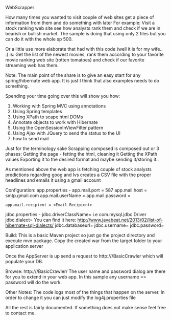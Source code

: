 WebScrapper

How many times you wanted to visit couple of web sites get a piece of information from them and
do something with later For example: 
Visit a stock ranking web site see how analysts rank them and check if we are in bearish or bullish market.
The sample is doing that using only 2 files but you can do it with the whole sp 500.

Or a little use more elaborate that had with this code (well it is for my wife.. :) is: 
Get the list of the newest movies, rank them according to your favorite movie ranking web site (rotten tomatoes) 
and check if our favorite streaming web has them.

Note: The main point of the share is to give an easy start for any spring/hibernate web app. 
It is just I think that also examples needs to do something.

Spending your time going over this will show you how: 
1. Working with Spring MVC using annotations 
2. Using Spring templates 
3. Using XPath to scape html DOMs 
4. Annotate objects to work with Hibernate 
5. Using the OpenSessionInViewFilter pattern 
6. Using Ajax with JQuery to send the status to the UI
7. how to send mail

Just for the terminology sake Scrapping composed is composed out or 3 phases: 
Getting the page - fetting the html, cleaning it 
Getting the XPath values 
Exporting it to the desired format and maybe sending it/storing it..


As mentioned above the web app is fetching couple of stock analysts predictions regarding goog and lvs
creates a CSV file with the proper headlines and emails it using a gmail account

Configuration:
app.properties -
    app.mail.port = 587
    app.mail.host = smtp.gmail.com
    app.mail.userName = <Your Gmail User Account>
    app.mail.password = <You Gmail Password>

    app.mail.recipient = <Email Recipient>

jdbc.properties -
    jdbc.driverClassName= <JDBC driver for your DB> i.e com.mysql.jdbc.Driver
    jdbc.dialect=<Hibernate Dialect> You can find it here: http://www.javabeat.net/2013/02/list-of-hibernate-sql-dialects/
    jdbc.databaseurl=<DB Url>
    jdbc.username=<DB User Name>
    jdbc.password= <DB Password>

Build:
This is a basic Maven project so just go the project directory and execute mvn package.
Copy the created war from the target folder to your application server

Once the AppServer is up send a request to http://<Your Server>/BasicCrawler which will populate your DB.


Browse:
http://<Your Server>/BasicCrawler/
The user name and password dialog are there for you to extend in your web app. In this sample any username == password
will do the work.

Other Notes:
The code logs most of the things that happen on the server. In order to change it you can just modify the
log4j.properties file





All the rest is fairly documented.
If something does not make sense feel free to contact me.

